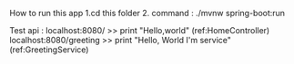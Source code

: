 How to run this app
1.cd this folder
2. command : ./mvnw spring-boot:run

Test api :
localhost:8080/ >> print "Hello,world" (ref:HomeController)
localhost:8080/greeting >> print "Hello, World I'm service" (ref:GreetingService)